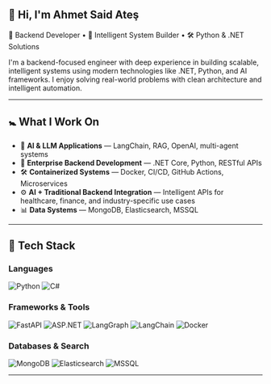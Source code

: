 ## 👋 Hi, I'm Ahmet Said Ateş

🎯 Backend Developer • 🤖 Intelligent System Builder • 🛠️ Python & .NET Solutions

I'm a backend-focused engineer with deep experience in building scalable, intelligent systems using modern technologies like .NET, Python, and AI frameworks. I enjoy solving real-world problems with clean architecture and intelligent automation.

---

## 🚼 What I Work On

* 🧠 **AI & LLM Applications** — LangChain, RAG, OpenAI, multi-agent systems
* 🧹 **Enterprise Backend Development** — .NET Core, Python, RESTful APIs
* 🛠️ **Containerized Systems** — Docker, CI/CD, GitHub Actions, Microservices
* ⚙️ **AI + Traditional Backend Integration** — Intelligent APIs for healthcare, finance, and industry-specific use cases
* 📊 **Data Systems** — MongoDB, Elasticsearch, MSSQL

---

## 🧰 Tech Stack

### Languages

![Python](https://img.shields.io/badge/Python-3670A0?style=for-the-badge\&logo=python\&logoColor=ffdd54)
![C#](https://img.shields.io/badge/C%23-239120?style=for-the-badge\&logo=csharp\&logoColor=white)

### Frameworks & Tools

![FastAPI](https://img.shields.io/badge/FastAPI-005571?style=for-the-badge\&logo=fastapi)
![ASP.NET](https://img.shields.io/badge/ASP.NET-512BD4?style=for-the-badge\&logo=dotnet\&logoColor=white)
![LangGraph](https://img.shields.io/badge/LangGraph-black?style=for-the-badge)
![LangChain](https://img.shields.io/badge/LangChain-purple?style=for-the-badge)
![Docker](https://img.shields.io/badge/Docker-2496ED?style=for-the-badge\&logo=docker\&logoColor=white)

### Databases & Search

![MongoDB](https://img.shields.io/badge/MongoDB-4EA94B?style=for-the-badge\&logo=mongodb\&logoColor=white)
![Elasticsearch](https://img.shields.io/badge/Elasticsearch-005571?style=for-the-badge\&logo=elasticsearch\&logoColor=white)
![MSSQL](https://img.shields.io/badge/MSSQL-CC2927?style=for-the-badge\&logo=microsoftsqlserver\&logoColor=white)

---
